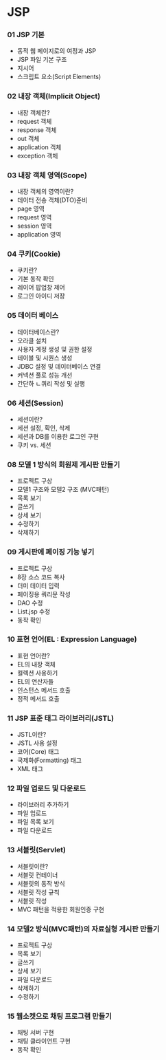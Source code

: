 # JSP
### 01 JSP 기본
- 동적 웹 페이지로의 여정과 JSP
- JSP 파일 기본 구조
- 지시어
- 스크립트 요소(Script Elements)

### 02 내장 객체(Implicit Object)
- 내장 객체란?
- request 객체
- response 객체
- out 객체
- application 객체
- exception 객체

### 03 내장 객체 영역(Scope)
- 내장 객체의 영역이란?
- 데이터 전송 객체(DTO)준비
- page 영역
- request 영역
- session 영역
- application 영역

### 04 쿠키(Cookie)
- 쿠키란?
- 기본 동작 확인
- 레이어 팝업창 제어
- 로그인 아이디 저장

### 05 데이터 베이스
- 데이터베이스란?
- 오라클 설치
- 사용자 계정 생성 및 권한 설정
- 테이블 및 시퀀스 생성
- JDBC 설정 및 데이터베이스 연결
- 커넥션 풀로 성능 개선
- 간단하 ㄴ쿼리 작성 및 실행

### 06 세션(Session)
- 세션이란?
- 세션 설정, 확인, 삭제
- 세션과 DB를 이용한 로그인 구현
- 쿠키 vs. 세션

### 08 모델 1 방식의 회원제 게시판 만들기
- 프로젝트 구상
- 모델1 구조와 모델2 구조 (MVC패턴)
- 목록 보기
- 글쓰기
- 상세 보기
- 수정하기
- 삭제하기

### 09 게시판에 페이징 기능 넣기
- 프로젝트 구상
- 8장 소스 코드 복사
- 더미 데이터 입력
- 페이징용 쿼리문 작성
- DAO 수정
- List.jsp 수정
- 동작 확인

### 10 표현 언어(EL : Expression Language)
- 표현 언어란?
- EL의 내장 객체
- 컬렉션 사용하기
- EL의 연산자들
- 인스턴스 메서드 호출
- 정적 메서드 호출

### 11 JSP 표준 태그 라이브러리(JSTL)
- JSTL이란?
- JSTL 사용 설정
- 코어(Core) 태그
- 국제화(Formatting) 태그
- XML 태그

### 12 파일 업로드 및 다운로드
- 라이브러리 추가하기
- 파일 업로드
- 파일 목록 보기
- 파일 다운로드

### 13 서블릿(Servlet)
- 서블릿이란?
- 서블릿 컨테이너
- 서블릿의 동작 방식
- 서블릿 작성 규칙
- 서블릿 작성
- MVC 패턴을 적용한 회원인증 구현

### 14 모델2 방식(MVC패턴)의 자료실형 게시판 만들기
- 프로젝트 구상
- 목록 보기
- 글쓰기
- 상세 보기
- 파일 다운로드
- 삭제하기
- 수정하기

### 15 웹소켓으로 채팅 프로그램 만들기
- 채팅 서버 구현
- 채팅 클라이언트 구현
- 동작 확인

